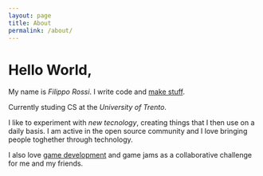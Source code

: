 ```yaml
---
layout: page
title: About
permalink: /about/
---
```


# Hello World,
My name is *Filippo Rossi*. I write code and [make stuff](https://github.com/filipporeds).

Currently studing CS  at the *University of Trento*.

I like to experiment with *new tecnology*, creating things that I then use on
a daily basis. I am active in the open source community and I love bringing people
toghether through technology.

I also love [game development](https://filipporossi.itch.io) and game jams as a collaborative
challenge for me and my friends.